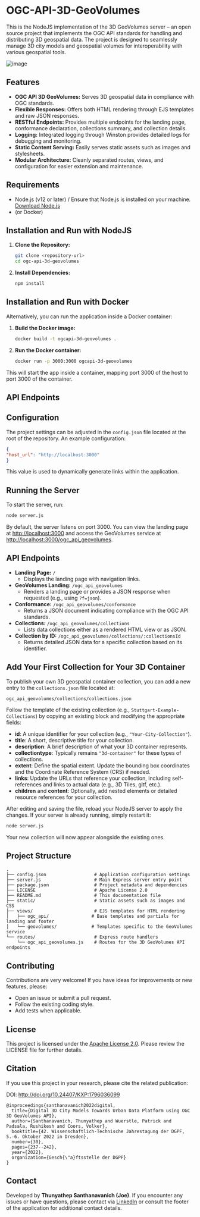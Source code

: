 # OGC-API-3D-GeoVolumes

This is the NodeJS implementation of the 3D GeoVolumes server – an open source project that implements the OGC API standards for handling and distributing 3D geospatial data. The project is designed to seamlessly manage 3D city models and geospatial volumes for interoperability with various geospatial tools.

![image](https://github.com/user-attachments/assets/05e6975b-d90a-4030-bd8b-971cc04c19e2)

## Features

- **OGC API 3D GeoVolumes:** Serves 3D geospatial data in compliance with OGC standards.
- **Flexible Responses:** Offers both HTML rendering through EJS templates and raw JSON responses.
- **RESTful Endpoints:** Provides multiple endpoints for the landing page, conformance declaration, collections summary, and collection details.
- **Logging:** Integrated logging through Winston provides detailed logs for debugging and monitoring.
- **Static Content Serving:** Easily serves static assets such as images and stylesheets.
- **Modular Architecture:** Cleanly separated routes, views, and configuration for easier extension and maintenance.

## Requirements

- Node.js (v12 or later) / Ensure that Node.js is installed on your machine.  
  [Download Node.js](https://nodejs.org/)
- (or Docker)

## Installation and Run with NodeJS

1. **Clone the Repository:**

   ```bash
   git clone <repository-url>
   cd ogc-api-3d-geovolumes
   ```

2. **Install Dependencies:**

   ```bash
   npm install
   ```
## Installation and Run with Docker
Alternatively, you can run the application inside a Docker container:

1. **Build the Docker image:**

    ```bash
    docker build -t ogcapi-3d-geovolumes .
    ```

2. **Run the Docker container:**

    ```bash
    docker run -p 3000:3000 ogcapi-3d-geovolumes
    ```

This will start the app inside a container, mapping port 3000 of the host to port 3000 of the container.

## API Endpoints

## Configuration

The project settings can be adjusted in the `config.json` file located at the root of the repository. An example configuration:

```json
{
"host_url": "http://localhost:3000"
}
```

This value is used to dynamically generate links within the application.

## Running the Server

To start the server, run:

```bash
node server.js
```

By default, the server listens on port 3000. You can view the landing page at [http://localhost:3000](http://localhost:3000) and access the GeoVolumes service at [http://localhost:3000/ogc_api_geovolumes](http://localhost:3000/ogc_api_geovolumes).

## API Endpoints

- **Landing Page:** `/`
  - Displays the landing page with navigation links.
- **GeoVolumes Landing:** `/ogc_api_geovolumes`
  - Renders a landing page or provides a JSON response when requested (e.g., using `?f=json`).
- **Conformance:** `/ogc_api_geovolumes/conformance`
  - Returns a JSON document indicating compliance with the OGC API standards.
- **Collections:** `/ogc_api_geovolumes/collections`
  - Lists data collections either as a rendered HTML view or as JSON.
- **Collection by ID:** `/ogc_api_geovolumes/collections/:collectionsId`
  - Returns detailed JSON data for a specific collection based on its identifier.

## Add Your First Collection for Your 3D Container

To publish your own 3D geospatial container collection, you can add a new entry to the `collections.json` file located at:

```
ogc_api_geovolumes/collections/collections.json
```

Follow the template of the existing collection (e.g., `Stuttgart-Example-Collections`) by copying an existing block and modifying the appropriate fields:

- **id**: A unique identifier for your collection (e.g., `"Your-City-Collection"`).
- **title**: A short, descriptive title for your collection.
- **description**: A brief description of what your 3D container represents.
- **collectiontype**: Typically remains `"3d-container"` for these types of collections.
- **extent**: Define the spatial extent. Update the bounding box coordinates and the Coordinate Reference System (CRS) if needed.
- **links**: Update the URLs that reference your collection, including self-references and links to actual data (e.g., 3D Tiles, gltf, etc.).
- **children** and **content**: Optionally, add nested elements or detailed resource references for your collection.

After editing and saving the file, reload your NodeJS server to apply the changes. If your server is already running, simply restart it:

```bash
node server.js
```

Your new collection will now appear alongside the existing ones.

## Project Structure

```
.
├── config.json                  # Application configuration settings
├── server.js                    # Main Express server entry point
├── package.json                 # Project metadata and dependencies
├── LICENSE                      # Apache License 2.0
├── README.md                    # This documentation file
├── static/                      # Static assets such as images and CSS
├── views/                       # EJS templates for HTML rendering
│   ├── ogc_api/                # Base templates and partials for landing and footer
│   └── geovolumes/             # Templates specific to the GeoVolumes service
└── routes/                      # Express route handlers
    └── ogc_api_geovolumes.js    # Routes for the 3D GeoVolumes API endpoints
```

## Contributing

Contributions are very welcome! If you have ideas for improvements or new features, please:

- Open an issue or submit a pull request.
- Follow the existing coding style.
- Add tests when applicable.

## License

This project is licensed under the [Apache License 2.0](LICENSE). Please review the LICENSE file for further details.

## Citation

If you use this project in your research, please cite the related publication:

DOI: http://doi.org/10.24407/KXP:1796036099

```
@inproceedings{santhanavanich2022digital,
  title={Digital 3D City Models Towards Urban Data Platform using OGC 3D GeoVolumes API},
  author={Santhanavanich, Thunyathep and Wuerstle, Patrick and Padsala, Rushikesh and Coors, Volker},
  booktitle={42. Wissenschaftlich-Technische Jahrestagung der DGPF, 5.-6. Oktober 2022 in Dresden},
  number={30},
  pages={237--242},
  year={2022},
  organization={Gesch{\"a}ftsstelle der DGPF}
}
```

## Contact

Developed by **Thunyathep Santhanavanich (Joe)**. If you encounter any issues or have questions, please contact via [LinkedIn](https://www.linkedin.com/in/thunyatheps/) or consult the footer of the application for additional contact details.
